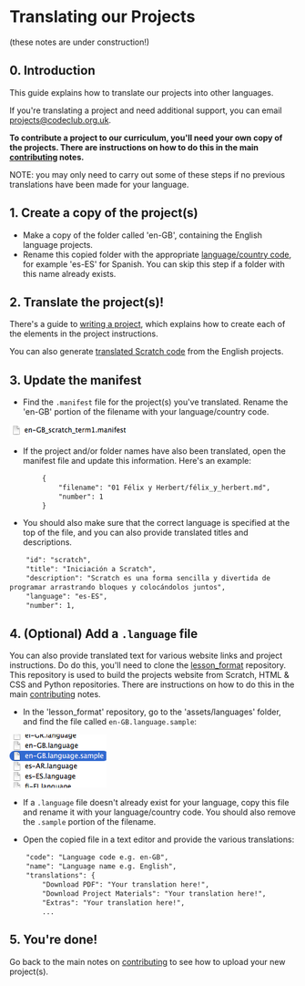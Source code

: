# Translating our Projects
(these notes are under construction!)

## 0. Introduction

This guide explains how to translate our projects into other languages.

If you're translating a project and need additional support, you can email projects@codeclub.org.uk.

__To contribute a project to our curriculum, you'll need your own copy of the projects. There are instructions on how to do this in the main [contributing](contributing.md) notes.__

NOTE: you may only need to carry out some of these steps if no previous translations have been made for your language.

## 1. Create a copy of the project(s)

+ Make a copy of the folder called 'en-GB', containing the English language projects.
+ Rename this copied folder with the appropriate [language/country code](http://www.lingoes.net/en/translator/langcode.htm), for example 'es-ES' for Spanish. You can skip this step if a folder with this name already exists.

## 2. Translate the project(s)!

There's a guide to [writing a project](projects.md), which explains how to create each of the elements in the project instructions.

You can also generate [translated Scratch code](http://scratchblocks.codeclub.org.uk/translator/#script=when%20flag%20clicked%0Aforever%0A%20%20move%20(2)%20steps%0Aend&from=en&to=ru) from the English projects.

## 3. Update the manifest

+ Find the `.manifest` file for the project(s) you've translated. Rename the 'en-GB' portion of the filename with your language/country code.

![screenshot](images/translating/manifest.png)

+ If the project and/or folder names have also been translated, open the manifest file and update this information. Here's an example:

```
        {
            "filename": "01 Félix y Herbert/félix_y_herbert.md",
            "number": 1
        }
```

+ You should also make sure that the correct language is specified at the top of the file, and you can also provide translated titles and descriptions.

```
    "id": "scratch",
    "title": "Iniciación a Scratch",
    "description": "Scratch es una forma sencilla y divertida de programar arrastrando bloques y colocándolos juntos",
    "language": "es-ES",
    "number": 1,
```

## 4. (Optional) Add a `.language` file

You can also provide translated text for various website links and project instructions. Do do this, you'll need to clone the [lesson_format](https://github.com/CodeClub/lesson_format) repository. This repository is used to build the projects website from Scratch, HTML & CSS and Python repositories. There are instructions on how to do this in the main [contributing](contributing.md) notes.

+ In the 'lesson_format' repository, go to the 'assets/languages' folder, and find the file called `en-GB.language.sample`:

![screenshot](images/translating/sample.png)

+ If a `.language` file doesn't already exist for your language, copy this file and rename it with your language/country code. You should also remove the `.sample` portion of the filename.

+ Open the copied file in a text editor and provide the various translations:

```
	"code": "Language code e.g. en-GB",
	"name": "Language name e.g. English",
	"translations": {
		"Download PDF": "Your translation here!",
		"Download Project Materials": "Your translation here!",
		"Extras": "Your translation here!",
		...
```

## 5. You're done!

Go back to the main notes on [contributing](contributing.md) to see how to upload your new project(s).
